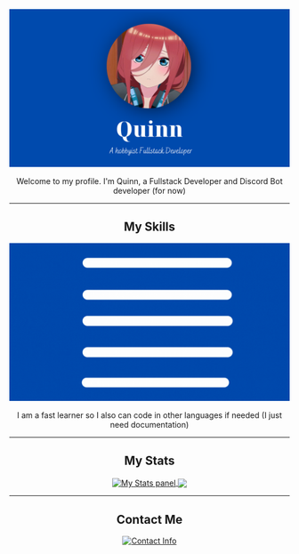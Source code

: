 <div align="center">
    <img src="./assets/banner.png" alt="banner.png"></img>
    <p>Welcome to my profile. I'm Quinn, a Fullstack Developer and Discord Bot developer (for now)</p>
</div>
    
---

<div align="center">
    <h2>My Skills</h2>
    <img src="./assets/skills.gif" alt="skills.gif"></img>
    <p>I am a fast learner so I also can code in other languages if needed (I just need documentation)</p>

---

<h2> My Stats </h2>
<a href="https://github.com/anuraghazra/github-readme-stats">
    <img align="center" src="https://github-readme-stats.vercel.app/api/top-langs/?username=QuinnVN&theme=tokyonight&layout=compact" alt="My Stats panel"></img>
    <img align="center" src="https://github-readme-stats.vercel.app/api?username=QuinnVN&show_icons=true&layout=compact&theme=tokyonight">
</a>

---

<h2>Contact Me</h2>
<a href="https://discord.com/users/735464638468063295">
    <img src="https://discord-readme-badge.vercel.app/api?id=735464638468063295" alt="Contact Info">
</a>
<div>
